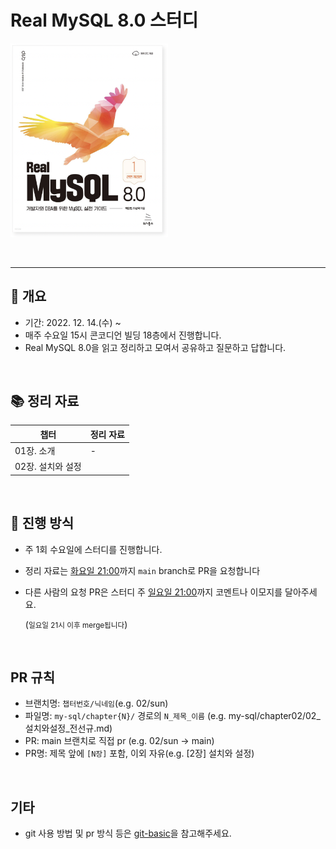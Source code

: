 # Real MySQL 8.0 스터디

<span align="left"><img width="50%" src="./src/image/cover.png"/></span>

</br>

-----

## 📆 개요

- 기간: 2022. 12. 14.(수) ~
- 매주 수요일 15시 콘코디언 빌딩 18층에서 진행합니다.
- Real MySQL 8.0을 읽고 정리하고 모여서 공유하고 질문하고 답합니다.

<br>

## 📚 정리 자료

| 챕터                              | 정리 자료 |
| --------------------------------- | :-------- |
| 01장. 소개                         | - |
| 02장. 설치와 설정                    |  |

<br>

## 📜 진행 방식

- 주 1회 수요일에 스터디를 진행합니다.

- 정리 자료는 <u>화요일 21:00</u>까지 `main` branch로 PR을 요청합니다

- 다른 사람의 요청 PR은 스터디 주 <u>일요일 21:00</u>까지 코멘트나 이모지를 달아주세요.

  (<small>일요일 21시 이후 merge됩니다</small>)

<br>

## PR 규칙

- 브랜치명: `챕터번호/닉네임`(e.g. 02/sun)
- 파일명: `my-sql/chapter{N}/` 경로의 `N_제목_이름` (e.g. my-sql/chapter02/02\_설치와설정_전선규.md)
- PR: main 브랜치로 직접 pr (e.g. 02/sun -> main)
- PR명: 제목 앞에 `[N장]` 포함, 이외 자유(e.g. [2장] 설치와 설정)

<br>

## 기타

- git 사용 방법 및 pr 방식 등은 [git-basic](./documents/git-basic/README.md)을 참고해주세요.

